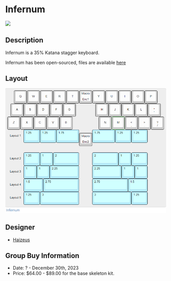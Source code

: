 # Infernum

![](./Images/infernum_cover.png)

## Description
Infernum is a 35% Katana stagger keyboard.

Infernum has been open-sourced, files are available [here](https://github.com/HaiZeus0411/Infernum-Files)


## Layout
![](./Images/infernum_layout.png)


## Designer
- [Haizeus](https://haizeuskb.bigcartel.com/)

## Group Buy Information
- Date: ? - December 30th, 2023
- Price: $64.00 - $89.00 for the base skeleton kit.

